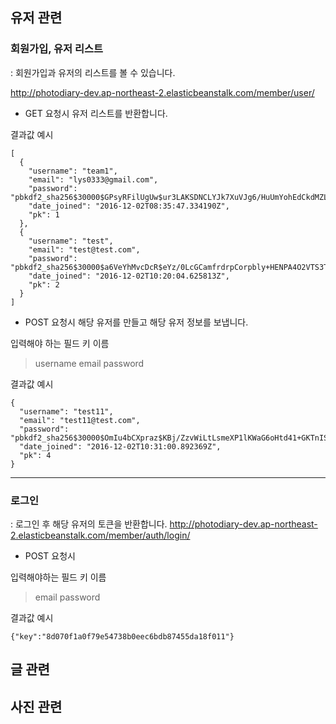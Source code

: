

## 유저 관련

### 회원가입, 유저 리스트

:  회원가입과 유저의 리스트를 볼 수 있습니다.

 <http://photodiary-dev.ap-northeast-2.elasticbeanstalk.com/member/user/>

- GET 요청시 유저 리스트를 반환합니다.

결과값 예시
~~~
[
  {
    "username": "team1",
    "email": "lys0333@gmail.com",
    "password": "pbkdf2_sha256$30000$GPsyRFilUgUw$ur3LAKSDNCLYJk7XuVJg6/HuUmYohEdCkdMZLSM2w0k=",
    "date_joined": "2016-12-02T08:35:47.334190Z",
    "pk": 1
  },
  {
    "username": "test",
    "email": "test@test.com",
    "password": "pbkdf2_sha256$30000$a6VeYhMvcDcR$eYz/0LcGCamfrdrpCorpbly+HENPA4O2VTS3TU5cU/Q=",
    "date_joined": "2016-12-02T10:20:04.625813Z",
    "pk": 2
  }
]
~~~


- POST 요청시 해당 유저를 만들고 해당 유저 정보를 보냅니다.


입력해야 하는 필드 키 이름
>username
email
password

결과값 예시
~~~
{
  "username": "test11",
  "email": "test11@test.com",
  "password": "pbkdf2_sha256$30000$OmIu4bCXpraz$KBj/ZzvWiLtLsmeXP1lKWaG6oHtd41+GKTnISzIvSRo=",
  "date_joined": "2016-12-02T10:31:00.892369Z",
  "pk": 4
}
~~~
---
### 로그인
: 로그인 후 해당 유저의 토큰을 반환합니다.
<http://photodiary-dev.ap-northeast-2.elasticbeanstalk.com/member/auth/login/>

- POST 요청시

입력해야하는 필드 키 이름
>email
>password

결과값 예시
```
{"key":"8d070f1a0f79e54738b0eec6bdb87455da18f011"}
```
## 글 관련


## 사진 관련